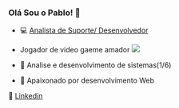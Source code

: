### Olá Sou o Pablo! 👋

- 💻  [ Analista de Suporte/ Desenvolvedor](https://blpit.com.br/)

- Jogador de video gaeme amador    ![](https://img.shields.io/badge/xbox-%23107C10.svg?&style=for-the-badge&logo=xbox&logoColor=white")

- 🌱 Analise e desenvolvimento de sistemas(1/6)

- 👯 Apaixonado por desenvolvimento Web 

 💼  [Linkedin](https://www.linkedin.com/in/pablo-alessandro-ruiz-8173b3156/) 
